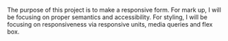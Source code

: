 The purpose of this project is to make a responsive form.
For mark up, I will be focusing on proper semantics and accessibility.
For styling, I will be focusing on responsiveness via responsive units, media queries and flex box.

